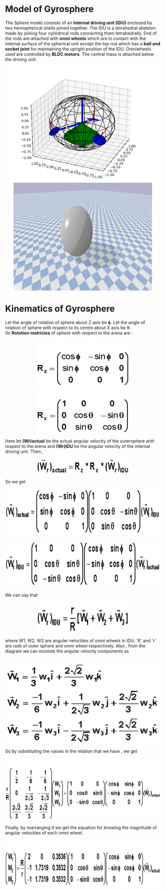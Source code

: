 # Model of Gyrosphere
The Sphere model consists of an **Internal driving unit (IDU)** enclosed by two hemispherical shells joined together. The IDU is a tetrahedral skeleton made by joining four cylindrical rods connecting them tetrahedrally. End of the rods are attached with **omni wheels** which are in contact with the internal surface of the spherical unit except the top rod which has a **ball and socket joint** for maintaining the upright position of the IDU. Omniwheels used are controlled by **BLDC motors**. The central mass is attached below the driving unit.
<p align="center">
 <img  width="550" height="375" src="https://github.com/naval-selvan-1214/kinematics_equation/blob/main/media/gyro_matplotlib-model.png">
 <img  width="450" height="350" src="https://github.com/naval-selvan-1214/kinematics_equation/blob/main/media/gyro_pybullet_model.png"><br>
</p>

# Kinematics of Gyrosphere
Let the angle of rotation of sphere about Z axis be ɸ. Let the angle of rotation of sphere with respect to its centre about X axis be θ.<br>
So **Rotation matricies** of sphere with respect to the arena are : 

<p align="center">
 <img  width="300" height="150"  src="https://github.com/naval-selvan-1214/kinematics_equation/blob/main/media/z_rot_matrix.gif">
 <img  width="300" height="150"  src="https://github.com/naval-selvan-1214/kinematics_equation/blob/main/media/x_rot_matrix.gif"><br>
</p>

Here let **(Wr)actual**  be the actual angular velocity of the outersphere with respect to the arena and **(Wr)IDU**  be the angular velocity of the internal driving unit. Then ,

<p align="center">
 <img  width="300" height="50" src="https://github.com/naval-selvan-1214/kinematics_equation/blob/main/media/formula.gif"><br>
</p>

So we get 
<p align="center">
 <img  width="650" height="150" src="https://github.com/naval-selvan-1214/kinematics_equation/blob/main/media/step1.gif"><br><br>
 <img  width="650" height="150" src="https://github.com/naval-selvan-1214/kinematics_equation/blob/main/media/step2.gif"><br>
</p>

We can say that
<p align="center">
 <img  width="300" height="100" src="https://github.com/naval-selvan-1214/kinematics_equation/blob/main/media/step3.gif"><br>
</p>
where W1, W2, W3 are anguler velocities of omni wheels in IDU. 'R' and 'r' are radii of outer sphere and omni wheel respectively.
Also , from the diagram we can resolute the angular velocity components as<br><br>
<p align="center">
 <img  width="500" height="260" src="https://github.com/naval-selvan-1214/kinematics_equation/blob/main/media/w_values.gif"><br>
</p>

So by substituting the values in the relation that we have , we get 
<p align="center">
 <img  width="700" height="200" src="https://github.com/naval-selvan-1214/kinematics_equation/blob/main/media/step4.gif"><br>
</p>

Finally, by rearranging it we get the equation for knowing the magnitude of angular velocities of each omni wheel .
<p align="center">
 <img  width="650" height="150" src="https://github.com/naval-selvan-1214/kinematics_equation/blob/main/media/step5.gif"><br>
</p>
